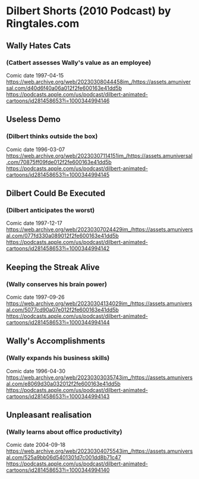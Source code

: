 # Dilbert Shorts (2010 Podcast) by Ringtales.com

## Wally Hates Cats 
### (Catbert assesses Wally's value as an employee)
Comic date 1997-04-15
https://web.archive.org/web/20230308044458im_/https://assets.amuniversal.com/d40d6f40a06a012f2fe600163e41dd5b
https://podcasts.apple.com/us/podcast/dilbert-animated-cartoons/id281458653?i=1000344994146

## Useless Demo
### (Dilbert thinks outside the box)
Comic date 1996-03-07
https://web.archive.org/web/20230307114151im_/https://assets.amuniversal.com/70875ff09fde012f2fe600163e41dd5b
https://podcasts.apple.com/us/podcast/dilbert-animated-cartoons/id281458653?i=1000344994145

## Dilbert Could Be Executed
### (Dilbert anticipates the worst)
Comic date 1997-12-17
https://web.archive.org/web/20230307024429im_/https://assets.amuniversal.com/077fd330a089012f2fe600163e41dd5b
https://podcasts.apple.com/us/podcast/dilbert-animated-cartoons/id281458653?i=1000344994142

## Keeping the Streak Alive
### (Wally conserves his brain power)
Comic date 1997-09-26
https://web.archive.org/web/20230304134029im_/https://assets.amuniversal.com/5077cd90a07e012f2fe600163e41dd5b
https://podcasts.apple.com/us/podcast/dilbert-animated-cartoons/id281458653?i=1000344994144

## Wally's Accomplishments
### (Wally expands his business skills)
Comic date 1996-04-30
https://web.archive.org/web/20230303035743im_/https://assets.amuniversal.com/e8069d30a032012f2fe600163e41dd5b
https://podcasts.apple.com/us/podcast/dilbert-animated-cartoons/id281458653?i=1000344994143

## Unpleasant realisation
### (Wally learns about office productivity)
Comic date 2004-09-18
https://web.archive.org/web/20230304075543im_/https://assets.amuniversal.com/525a9bb06d5401301d7c001dd8b71c47
https://podcasts.apple.com/us/podcast/dilbert-animated-cartoons/id281458653?i=1000344994140